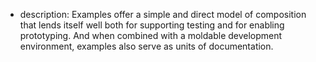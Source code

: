 
- description: Examples offer a simple and direct model of composition that lends itself well both for supporting testing and for enabling prototyping. And when combined with a moldable development environment, examples also serve as units of documentation.